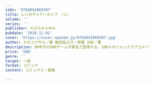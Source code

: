 ```yaml
---
isbn: '9784041069387'
title: レバガチャアーカイブ　（１）
volume: ''
series: ''
publisher: ＡＤＯＫＡＷＡ
pubdate: '2018-11-02'
cover: 'https://cover.openbd.jp/9784041069387.jpg'
author: カネコマサル／著 鯨武長之介／原著 SNK／著
description: 90年代のSNKゲームが実名で登場する、100メガショックラブコメ!!
price: '580'
genre: ''
target: 一般
format: コミック
content: コミックス・劇画

---
```

